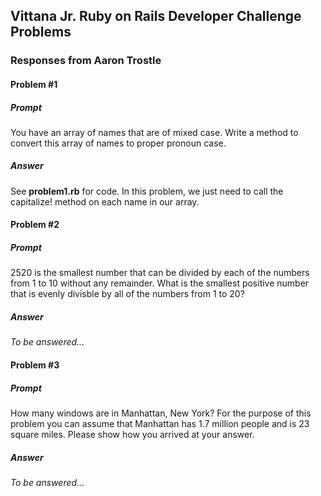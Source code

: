 ## Vittana Jr. Ruby on Rails Developer Challenge Problems
### Responses from Aaron Trostle

#### Problem #1
##### Prompt
You have an array of names that are of mixed case. Write a method to convert this array of names to proper pronoun case.

##### Answer
See **problem1.rb** for code. In this problem, we just need to call the capitalize! method on each name in our array.

#### Problem #2
##### Prompt
2520 is the smallest number that can be divided by each of the numbers from 1 to 10 without any remainder. What is the smallest positive number that is evenly divisble by all of the numbers from 1 to 20?

##### Answer
*To be answered...*

#### Problem #3
##### Prompt
How many windows are in Manhattan, New York? For the purpose of this problem you can assume that Manhattan has 1.7 million people and is 23 square miles. Please show how you arrived at your answer.

##### Answer
*To be answered...*
